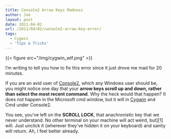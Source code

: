 ```yaml
---
title: Console2 Arrow Keys Madness
author: Joe
layout: post
date: 2011-04-02
url: /2011/04/02/console2-arrow-key-error/
tags:
  - Cygwin
  - 'Tips & Tricks'
---
```


{{< figure src="/img/cygwin_wtf.png" >}}

I&#8217;m writing to tell you how to fix this error since it just drove me mad for 20 minutes.

If you are an avid user of [Console2](http://sourceforge.net/projects/console/), which any Windows user should be, you might notice one day that your **arrow keys scroll up and down, rather than select the most recent command**. Why the heck would that happen? It does not happen in the Microsoft cmd window, but it will in [Cygwin](http://www.cygwin.com/install.html) and Cmd under Console2.

You see, you&#8217;ve left on the **SCROLL LOCK**, that anachronistic key that we never understand. No other terminal on your machine will act weird, but][1] will. Just unclick it (wherever they&#8217;ve hidden it on your keyboard) and sanity will return. Ah, I feel better already.
